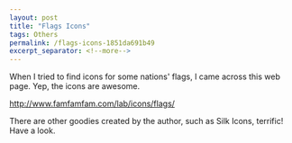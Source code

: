 ```yaml
---
layout: post
title: "Flags Icons"
tags: Others
permalink: /flags-icons-1851da691b49
excerpt_separator: <!--more-->
---
```


When I tried to find icons for some nations' flags, I came across this web page. Yep, the icons are awesome.

http://www.famfamfam.com/lab/icons/flags/

There are other goodies created by the author, such as Silk Icons, terrific! Have a look.
<!--more-->
